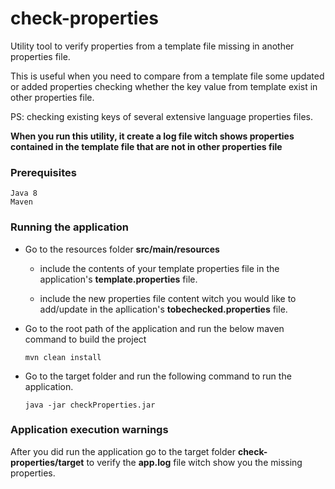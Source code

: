 # check-properties

Utility tool to verify properties from a template file missing in another properties file.

This is useful when you need to compare from a template file some updated or added properties checking whether the key value from template exist in other properties file. 

PS: checking existing keys of several extensive language properties files.

**When you run this utility, it create a log file witch shows properties contained in the template file that are not in other properties file**

### Prerequisites
```
Java 8
Maven
```
### Running the application
 - Go to the resources folder **src/main/resources** 
   
   - include the contents of your template properties file in the application's **template.properties** file.
   
   - include the new properties file content witch you would like to add/update in the apllication's **tobechecked.properties** file.
 
 - Go to the root path of the application and run the below maven command to build the project
    ```
    mvn clean install
    ```
 
 - Go to the target folder and run the following command to run the application.
    ```
    java -jar checkProperties.jar
    ```
   
### Application execution warnings

  After you did run the application go to the target folder **check-properties/target** to verify the **app.log** file witch show you the missing properties.
